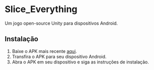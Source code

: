# Slice_Everything
Um jogo open-source Unity para dispositivos Android.

## Instalação

1. Baixe o APK mais recente [aqui](https://drive.google.com/file/d/1DjCG4w57kO553mWUmdjzwpyfbG-kTvhV/view?usp=sharing).
2. Transfira o APK para seu dispositivo Android.
3. Abra o APK em seu dispositivo e siga as instruções de instalação.
